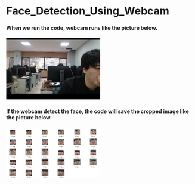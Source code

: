 # Face_Detection_Using_Webcam

#### When we run the code, webcam runs like the picture below.  
<img src="./no_detecting.png" width=50%/>  

#### If the webcam detect the face, the code will save the cropped image like the picture below.  
<img src="./output_for_code.png" width=50%/>

